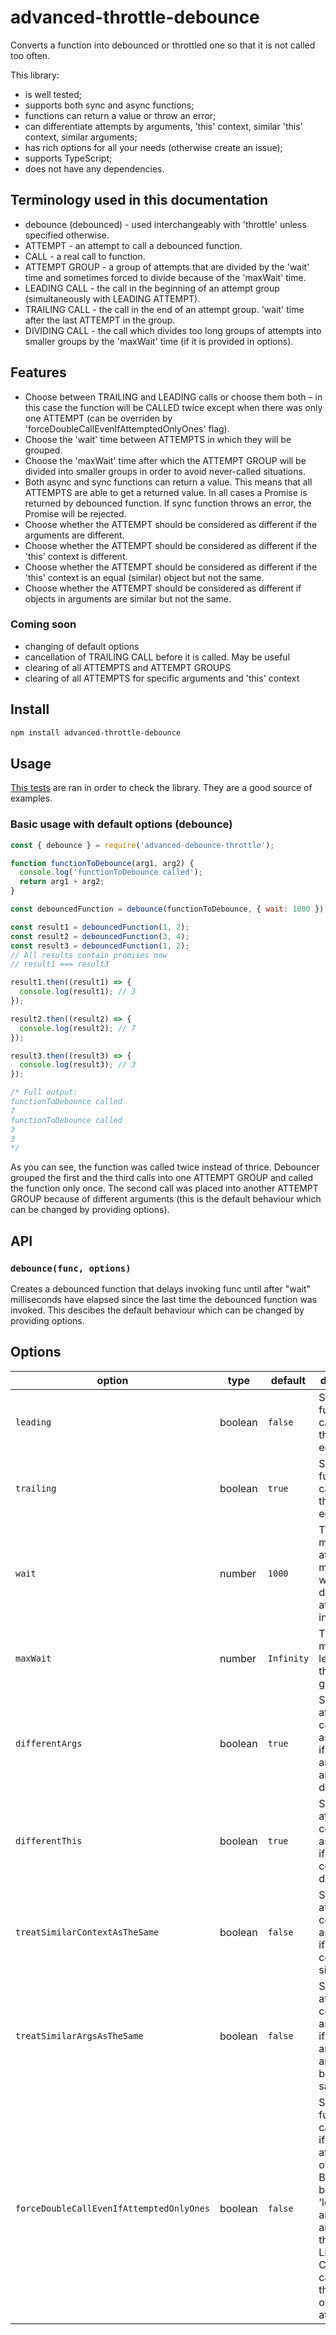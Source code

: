 # advanced-throttle-debounce

Converts a function into debounced or throttled one so that it is not called too often.

This library:

- is well tested;
- supports both sync and async functions;
- functions can return a value or throw an error;
- can differentiate attempts by arguments, 'this' context, similar 'this' context, similar arguments;
- has rich options for all your needs (otherwise create an issue);
- supports TypeScript;
- does not have any dependencies.

## Terminology used in this documentation

- debounce (debounced) - used interchangeably with 'throttle' unless specified otherwise.
- ATTEMPT - an attempt to call a debounced function.
- CALL - a real call to function.
- ATTEMPT GROUP - a group of attempts that are divided by the 'wait' time and sometimes forced to divide because of the 'maxWait' time.
- LEADING CALL - the call in the beginning of an attempt group (simultaneously with LEADING ATTEMPT).
- TRAILING CALL - the call in the end of an attempt group. 'wait' time after the last ATTEMPT in the group.
- DIVIDING CALL - the call which divides too long groups of attempts into smaller groups by the 'maxWait' time (if it is provided in options).

## Features

- Choose between TRAILING and LEADING calls or choose them both – in this case the function will be CALLED twice except when there was only one ATTEMPT (can be overriden by 'forceDoubleCallEvenIfAttemptedOnlyOnes' flag).
- Choose the 'wait' time between ATTEMPTS in which they will be grouped.
- Choose the 'maxWait' time after which the ATTEMPT GROUP will be divided into smaller groups in order to avoid never-called situations.
- Both async and sync functions can return a value. This means that all ATTEMPTS are able to get a returned value. In all cases a Promise is returned by debounced function. If sync function throws an error, the Promise will be rejected.
- Choose whether the ATTEMPT should be considered as different if the arguments are different.
- Choose whether the ATTEMPT should be considered as different if the 'this' context is different.
- Choose whether the ATTEMPT should be considered as different if the 'this' context is an equal (similar) object but not the same.
- Choose whether the ATTEMPT should be considered as different if objects in arguments are similar but not the same.

### Coming soon

- changing of default options
- cancellation of TRAILING CALL before it is called. May be useful
- clearing of all ATTEMPTS and ATTEMPT GROUPS
- clearing of all ATTEMPTS for specific arguments and 'this' context

## Install

``` bash
npm install advanced-throttle-debounce
```

## Usage

[This tests](https://github.com/Oriery/debounce/tree/main/test) are ran in order to check the library. They are a good source of examples.

### Basic usage with default options (debounce)

``` js
const { debounce } = require('advanced-debounce-throttle');

function functionToDebounce(arg1, arg2) {
  console.log('functionToDebounce called');
  return arg1 + arg2;
}

const debouncedFunction = debounce(functionToDebounce, { wait: 1000 });

const result1 = debouncedFunction(1, 2);
const result2 = debouncedFunction(3, 4);
const result3 = debouncedFunction(1, 2);
// All results contain promises now
// result1 === result3

result1.then((result1) => {
  console.log(result1); // 3
});

result2.then((result2) => {
  console.log(result2); // 7
});

result3.then((result3) => {
  console.log(result3); // 3
});

/* Full output:
functionToDebounce called
7
functionToDebounce called
3
3
*/

```

As you can see, the function was called twice instead of thrice. Debouncer grouped the first and the third calls into one ATTEMPT GROUP and called the function only once. The second call was placed into another ATTEMPT GROUP because of different arguments (this is the default behaviour which can be changed by providing options).

## API

### `debounce(func, options)`

Creates a debounced function that delays invoking func until after "wait" milliseconds have elapsed since the last time the debounced function was invoked. This descibes the default behaviour which can be changed by providing options.

## Options

option | type | default | description
--- | --- | --- | ---
`leading` | boolean | `false` | Should the function be called on the leading edge?
`trailing` | boolean | `true` | Should the function be called on the trailing edge?
`wait` | number | `1000` | The time in ms between attempts in milliseconds which is deviding the attempts into groups.
`maxWait` | number | `Infinity` | The maximum length of the attempt group in ms.
`differentArgs` | boolean | `true` | Should the attempt be considered as different if the arguments are different?
`differentThis` | boolean | `true` | Should the attempt be considered as different if the 'this' context is different?
`treatSimilarContextAsTheSame` | boolean | `false` | Should the attempt be considered as different if the 'this' context is similar?
`treatSimilarArgsAsTheSame` | boolean | `false` | Should the attempt be considered as different if objects in arguments are similar but not the same?
`forceDoubleCallEvenIfAttemptedOnlyOnes` | boolean | `false` | Should the function be called twice if it was attempted only ones. By default if both 'leading' and 'trailing' are true, than only LEADING CALL will be called if there was only one attempt?
